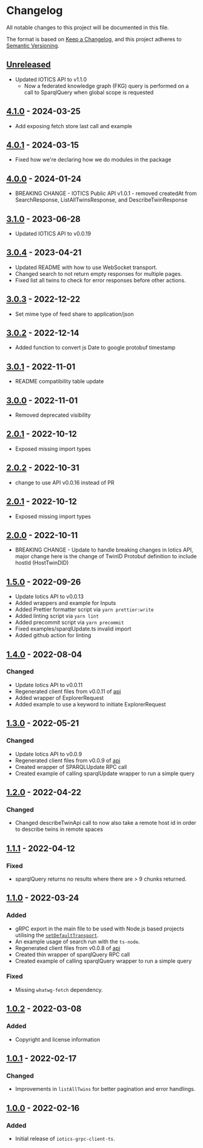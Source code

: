 # Changelog

All notable changes to this project will be documented in this file.

The format is based on [Keep a Changelog](https://keepachangelog.com/en/1.0.0/),
and this project adheres to [Semantic Versioning](https://semver.org/spec/v2.0.0.html).

## [Unreleased]

-   Updated IOTICS API to v1.1.0
    -   Now a federated knowledge graph (FKG) query is performed on a call to SparqlQuery when global scope is requested

## [4.1.0] - 2024-03-25

-   Add exposing fetch store last call and example

## [4.0.1] - 2024-03-15

-   Fixed how we're declaring how we do modules in the package

## [4.0.0] - 2024-01-24

-   BREAKING CHANGE - IOTICS Public API v1.0.1 - removed createdAt from SearchResponse, ListAllTwinsResponse, and DescribeTwinResponse

## [3.1.0] - 2023-06-28

-   Updated IOTICS API to v0.0.19

## [3.0.4] - 2023-04-21

-   Updated README with how to use WebSocket transport.
-   Changed search to not return empty responses for multiple pages.
-   Fixed list all twins to check for error responses before other actions.

## [3.0.3] - 2022-12-22

-   Set mime type of feed share to application/json

## [3.0.2] - 2022-12-14

-   Added function to convert js Date to google protobuf timestamp

## [3.0.1] - 2022-11-01

-   README compatibility table update

## [3.0.0] - 2022-11-01

-   Removed deprecated visibility

## [2.0.1] - 2022-10-12

-   Exposed missing import types

## [2.0.2] - 2022-10-31

-   change to use API v0.0.16 instead of PR

## [2.0.1] - 2022-10-12

-   Exposed missing import types

## [2.0.0] - 2022-10-11

-   BREAKING CHANGE - Update to handle breaking changes in Iotics API, major change here is the change of TwinID Protobuf definition to include hostId (HostTwinDID)

## [1.5.0] - 2022-09-26

-   Update Iotics API to v0.0.13
-   Added wrappers and example for Inputs
-   Added Prettier formatter script via `yarn prettier:write`
-   Added linting script via `yarn lint`
-   Added precommit script via `yarn precommit`
-   Fixed examples/sparqlUpdate.ts invalid import
-   Added github action for linting

## [1.4.0] - 2022-08-04

### Changed

-   Update Iotics API to v0.0.11
-   Regenerated client files from v0.0.11 of [api](https://github.com/Iotic-Labs/api)
-   Added wrapper of ExplorerRequest
-   Added example to use a keyword to initiate ExplorerRequest

## [1.3.0] - 2022-05-21

### Changed

-   Update Iotics API to v0.0.9
-   Regenerated client files from v0.0.9 of [api](https://github.com/Iotic-Labs/api)
-   Created wrapper of SPARQLUpdate RPC call
-   Created example of calling sparqlUpdate wrapper to run a simple query

## [1.2.0] - 2022-04-22

### Changed

-   Changed describeTwinApi call to now also take a remote host id in order to describe twins in remote spaces

## [1.1.1] - 2022-04-12

### Fixed

-   sparqlQuery returns no results where there are > 9 chunks returned.

## [1.1.0] - 2022-03-24

### Added

-   gRPC export in the main file to be used with Node.js based projects utilising the
    [`setDefaultTransport`](https://github.com/improbable-eng/grpc-web/tree/master/client/grpc-web-node-http-transport).
-   An example usage of search run with the `ts-node`.
-   Regenerated client files from v0.0.8 of [api](https://github.com/Iotic-Labs/api)
-   Created thin wrapper of sparqlQuery RPC call
-   Created example of calling sparqlQuery wrapper to run a simple query

### Fixed

-   Missing `whatwg-fetch` dependency.

## [1.0.2] - 2022-03-08

### Added

-   Copyright and license information

## [1.0.1] - 2022-02-17

### Changed

-   Improvements in `listAllTwins` for better pagination and error handlings.

## [1.0.0] - 2022-02-16

### Added

-   Initial release of `iotics-grpc-client-ts`.

[Unreleased]: https://github.com/Iotic-Labs/iotics-grpc-client-ts/compare/v4.1.0...HEAD
[4.1.0]: https://github.com/Iotic-Labs/iotics-grpc-client-ts/compare/v4.0.1...v4.1.0
[4.0.1]: https://github.com/Iotic-Labs/iotics-grpc-client-ts/compare/v4.0.0...v4.0.1
[4.0.0]: https://github.com/Iotic-Labs/iotics-grpc-client-ts/compare/v3.1.0...v4.0.0
[3.1.0]: https://github.com/Iotic-Labs/iotics-grpc-client-ts/compare/v3.0.4...v3.1.0
[3.0.4]: https://github.com/Iotic-Labs/iotics-grpc-client-ts/compare/v3.0.3...v3.0.4
[3.0.3]: https://github.com/Iotic-Labs/iotics-grpc-client-ts/compare/v3.0.2...v3.0.3
[3.0.2]: https://github.com/Iotic-Labs/iotics-grpc-client-ts/compare/v3.0.1...v3.0.2
[3.0.1]: https://github.com/Iotic-Labs/iotics-grpc-client-ts/compare/v3.0.0...v3.0.1
[3.0.0]: https://github.com/Iotic-Labs/iotics-grpc-client-ts/compare/v2.0.1...v3.0.0
[2.0.2]: https://github.com/Iotic-Labs/iotics-grpc-client-ts/compare/v2.0.1...v2.0.2
[2.0.1]: https://github.com/Iotic-Labs/iotics-grpc-client-ts/compare/v2.0.0...v2.0.1
[2.0.0]: https://github.com/Iotic-Labs/iotics-grpc-client-ts/compare/v1.5.0...v2.0.0
[1.5.0]: https://github.com/Iotic-Labs/iotics-grpc-client-ts/compare/v1.4.0...v1.5.0
[1.4.0]: https://github.com/Iotic-Labs/iotics-grpc-client-ts/compare/v1.3.0...v1.4.0
[1.3.0]: https://github.com/Iotic-Labs/iotics-grpc-client-ts/compare/v1.2.0...v1.3.0
[1.2.0]: https://github.com/Iotic-Labs/iotics-grpc-client-ts/compare/v1.1.1...v1.2.0
[1.1.1]: https://github.com/Iotic-Labs/iotics-grpc-client-ts/compare/v1.1.0...v1.1.1
[1.1.0]: https://github.com/Iotic-Labs/iotics-grpc-client-ts/compare/v1.0.2...v1.1.0
[1.0.2]: https://github.com/Iotic-Labs/iotics-grpc-client-ts/compare/v1.0.1...v1.0.2
[1.0.1]: https://github.com/Iotic-Labs/iotics-grpc-client-ts/compare/v1.0.0...v1.0.1
[1.0.0]: https://github.com/Iotic-Labs/iotics-grpc-client-ts/releases/tag/v1.0.0
